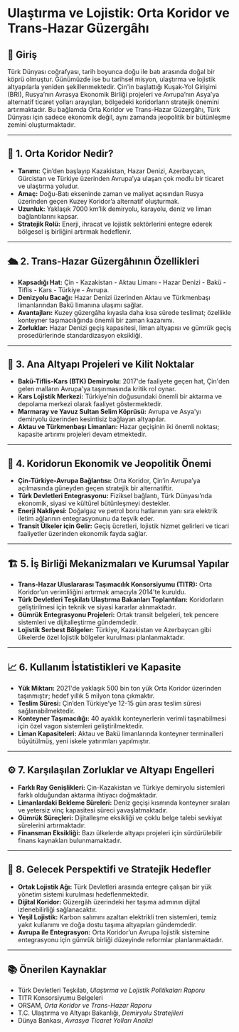 # Ulaştırma ve Lojistik: Orta Koridor ve Trans-Hazar Güzergâhı

## 🧭 Giriş

Türk Dünyası coğrafyası, tarih boyunca doğu ile batı arasında doğal bir köprü olmuştur. Günümüzde ise bu tarihsel misyon, ulaştırma ve lojistik altyapılarla yeniden şekillenmektedir. Çin'in başlattığı Kuşak-Yol Girişimi (BRI), Rusya’nın Avrasya Ekonomik Birliği projeleri ve Avrupa’nın Asya’ya alternatif ticaret yolları arayışları, bölgedeki koridorların stratejik önemini artırmaktadır. Bu bağlamda Orta Koridor ve Trans-Hazar Güzergâhı, Türk Dünyası için sadece ekonomik değil, aynı zamanda jeopolitik bir bütünleşme zemini oluşturmaktadır.

---

## 🚆 1. Orta Koridor Nedir?

- **Tanımı:** Çin’den başlayıp Kazakistan, Hazar Denizi, Azerbaycan, Gürcistan ve Türkiye üzerinden Avrupa’ya ulaşan çok modlu bir ticaret ve ulaştırma yoludur.
- **Amaç:** Doğu-Batı ekseninde zaman ve maliyet açısından Rusya üzerinden geçen Kuzey Koridor’a alternatif oluşturmak.
- **Uzunluk:** Yaklaşık 7000 km’lik demiryolu, karayolu, deniz ve liman bağlantılarını kapsar.
- **Stratejik Rolü:** Enerji, ihracat ve lojistik sektörlerini entegre ederek bölgesel iş birliğini artırmak hedeflenir.

---

## 🛳️ 2. Trans-Hazar Güzergâhının Özellikleri

- **Kapsadığı Hat:** Çin - Kazakistan - Aktau Limanı - Hazar Denizi - Bakü - Tiflis - Kars - Türkiye - Avrupa.
- **Denizyolu Bacağı:** Hazar Denizi üzerinden Aktau ve Türkmenbaşı limanlarından Bakü limanına ulaşımı sağlar.
- **Avantajları:** Kuzey güzergâha kıyasla daha kısa sürede teslimat; özellikle konteyner taşımacılığında önemli bir zaman kazanımı.
- **Zorluklar:** Hazar Denizi geçiş kapasitesi, liman altyapısı ve gümrük geçiş prosedürlerinde standardizasyon eksikliği.

---

## 🚉 3. Ana Altyapı Projeleri ve Kilit Noktalar

- **Bakü-Tiflis-Kars (BTK) Demiryolu:** 2017'de faaliyete geçen hat, Çin'den gelen malların Avrupa'ya taşınmasında kritik rol oynar.
- **Kars Lojistik Merkezi:** Türkiye’nin doğusundaki önemli bir aktarma ve depolama merkezi olarak faaliyet göstermektedir.
- **Marmaray ve Yavuz Sultan Selim Köprüsü:** Avrupa ve Asya'yı demiryolu üzerinden kesintisiz bağlayan altyapılar.
- **Aktau ve Türkmenbaşı Limanları:** Hazar geçişinin iki önemli noktası; kapasite artırımı projeleri devam etmektedir.

---

## 🧭 4. Koridorun Ekonomik ve Jeopolitik Önemi

- **Çin-Türkiye-Avrupa Bağlantısı:** Orta Koridor, Çin’in Avrupa’ya açılmasında güneyden geçen stratejik bir alternatiftir.
- **Türk Devletleri Entegrasyonu:** Fiziksel bağlantı, Türk Dünyası’nda ekonomik, siyasi ve kültürel bütünleşmeyi destekler.
- **Enerji Nakliyesi:** Doğalgaz ve petrol boru hatlarının yanı sıra elektrik iletim ağlarının entegrasyonunu da teşvik eder.
- **Transit Ülkeler için Gelir:** Geçiş ücretleri, lojistik hizmet gelirleri ve ticari faaliyetler üzerinden ekonomik fayda sağlar.

---

## 🏗️ 5. İş Birliği Mekanizmaları ve Kurumsal Yapılar

- **Trans-Hazar Uluslararası Taşımacılık Konsorsiyumu (TITR):** Orta Koridor’un verimliliğini artırmak amacıyla 2014'te kuruldu.
- **Türk Devletleri Teşkilatı Ulaştırma Bakanları Toplantıları:** Koridorların geliştirilmesi için teknik ve siyasi kararlar alınmaktadır.
- **Gümrük Entegrasyonu Projeleri:** Ortak transit belgeleri, tek pencere sistemleri ve dijitalleştirme gündemdedir.
- **Lojistik Serbest Bölgeler:** Türkiye, Kazakistan ve Azerbaycan gibi ülkelerde özel lojistik bölgeler kurulması planlanmaktadır.

---

## 📈 6. Kullanım İstatistikleri ve Kapasite

- **Yük Miktarı:** 2021'de yaklaşık 500 bin ton yük Orta Koridor üzerinden taşınmıştır; hedef yıllık 5 milyon tona çıkmaktır.
- **Teslim Süresi:** Çin’den Türkiye’ye 12-15 gün arası teslim süresi sağlanabilmektedir.
- **Konteyner Taşımacılığı:** 40 ayaklık konteynerlerin verimli taşınabilmesi için özel vagon sistemleri geliştirilmektedir.
- **Liman Kapasiteleri:** Aktau ve Bakü limanlarında konteyner terminalleri büyütülmüş, yeni iskele yatırımları yapılmıştır.

---

## ⚙️ 7. Karşılaşılan Zorluklar ve Altyapı Engelleri

- **Farklı Ray Genişlikleri:** Çin-Kazakistan ve Türkiye demiryolu sistemleri farklı olduğundan aktarma ihtiyacı doğmaktadır.
- **Limanlardaki Bekleme Süreleri:** Deniz geçişi kısmında konteyner sıraları ve yetersiz vinç kapasitesi süreci yavaşlatmaktadır.
- **Gümrük Süreçleri:** Dijitalleşme eksikliği ve çoklu belge talebi sevkiyat sürelerini artırmaktadır.
- **Finansman Eksikliği:** Bazı ülkelerde altyapı projeleri için sürdürülebilir finans kaynakları bulunmamaktadır.

---

## 🔭 8. Gelecek Perspektifi ve Stratejik Hedefler

- **Ortak Lojistik Ağı:** Türk Devletleri arasında entegre çalışan bir yük yönetim sistemi kurulması hedeflenmektedir.
- **Dijital Koridor:** Güzergâh üzerindeki her taşıma adımının dijital izlenebilirliği sağlanacaktır.
- **Yeşil Lojistik:** Karbon salımını azaltan elektrikli tren sistemleri, temiz yakıt kullanımı ve doğa dostu taşıma altyapıları gündemdedir.
- **Avrupa ile Entegrasyon:** Orta Koridor’un Avrupa lojistik sistemine entegrasyonu için gümrük birliği düzeyinde reformlar planlanmaktadır.

---

## 📚 Önerilen Kaynaklar

- Türk Devletleri Teşkilatı, _Ulaştırma ve Lojistik Politikaları Raporu_
- TITR Konsorsiyumu Belgeleri
- ORSAM, _Orta Koridor ve Trans-Hazar Raporu_
- T.C. Ulaştırma ve Altyapı Bakanlığı, _Demiryolu Stratejileri_
- Dünya Bankası, _Avrasya Ticaret Yolları Analizi_
